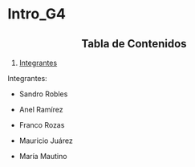 # Intro_G4

<h2 style="text-align: center;">Tabla de Contenidos</h2>

1. [Integrantes](#integrantes)

<a id="integrantes"></a> 

Integrantes:
- <p align="justify">Sandro Robles</p>
- <p align="justify">Anel Ramírez</p>
- <p align="justify">Franco Rozas</p>
- <p align="justify">Mauricio Juárez</p>
- <p align="justify">María Mautino</p>
